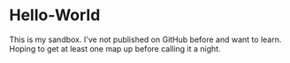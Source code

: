 # Hello-World
This is my sandbox.
I've not published on GitHub before and want to learn.
Hoping to get at least one map up before calling it a night.
